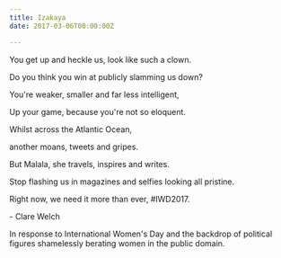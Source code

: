 ```yaml
---
title: Izakaya
date: 2017-03-06T00:00:00Z

---
```

You get up and heckle us, look like such a clown.

Do you think you win at publicly slamming us down?

You're weaker, smaller and far less intelligent,

Up your game, because you're not so eloquent.

Whilst across the Atlantic Ocean,

another moans, tweets and gripes.

But Malala, she travels, inspires and writes.

Stop flashing us in magazines and selfies looking all pristine.

Right now, we need it more than ever, #IWD2017.

\- Clare Welch

In response to International Women's Day and the backdrop of political figures shamelessly berating women in the public domain. 